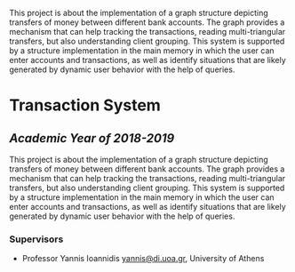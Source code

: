This project is about the implementation of a graph structure depicting transfers of money between different bank accounts.
The graph provides a mechanism that can help tracking the transactions, reading multi-triangular transfers, but also understanding client grouping. This system is supported by a structure implementation in the main memory in which the user can enter accounts and transactions, as well as identify situations that are likely generated by dynamic user behavior with the help of queries.

# Transaction System

## _Academic Year of 2018-2019_

This project is about the implementation of a graph structure depicting transfers of money between different bank accounts.
The graph provides a mechanism that can help tracking the transactions, reading multi-triangular transfers, but also understanding client grouping. This system is supported by a structure implementation in the main memory in which the user can enter accounts and transactions, as well as identify situations that are likely generated by dynamic user behavior with the help of queries.

### Supervisors

* Professor Yannis Ioannidis <yannis@di.uoa.gr>, University of Athens
